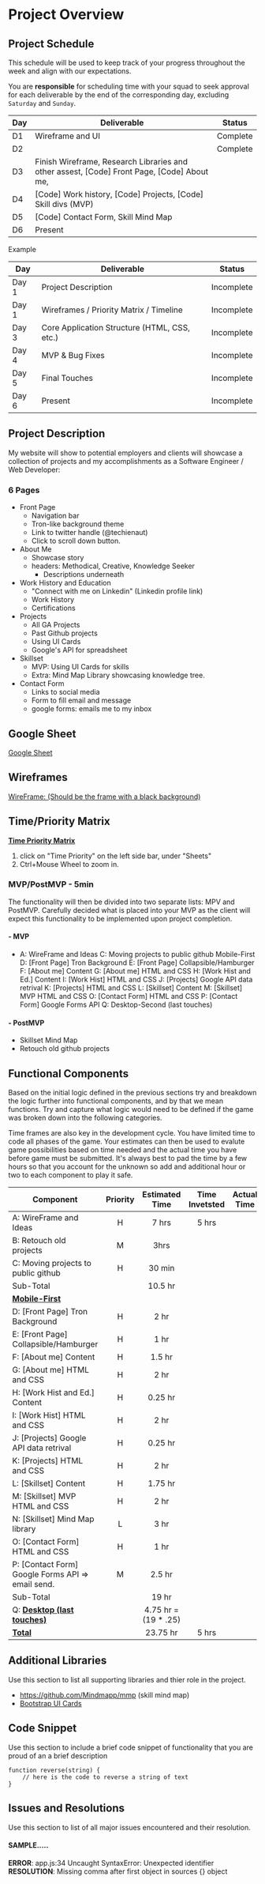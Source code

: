 # Project Overview

## Project Schedule

This schedule will be used to keep track of your progress throughout the week and align with our expectations.  

You are **responsible** for scheduling time with your squad to seek approval for each deliverable by the end of the corresponding day, excluding `Saturday` and `Sunday`.

| Day  | Deliverable                                                  | Status   |
| ---- | ------------------------------------------------------------ | -------- |
| D1   | Wireframe and UI                                             | Complete |
| D2   |                                                              | Complete |
| D3   | Finish Wireframe, Research Libraries and other assest, [Code] Front Page, [Code] About me, |          |
| D4   | [Code] Work history, [Code] Projects, [Code] Skill divs (MVP) |          |
| D5   | [Code] Contact Form, Skill Mind Map                          |          |
| D6   | Present                                                      |          |

Example

|  Day | Deliverable | Status
|---|---| ---|
|Day 1| Project Description | Incomplete
|Day 1| Wireframes / Priority Matrix / Timeline | Incomplete
|Day 3| Core Application Structure (HTML, CSS, etc.) | Incomplete
|Day 4| MVP & Bug Fixes | Incomplete
|Day 5| Final Touches | Incomplete
|Day 6| Present | Incomplete

## Project Description

My website will show to potential employers and clients will showcase a collection of projects and my accomplishments as a Software Engineer / Web Developer:

### 6 Pages 

- Front Page
  - Navigation bar
  - Tron-like background theme
  - Link to twitter handle (@techienaut)
  - Click to scroll down button.
- About Me
  - Showcase story
  - headers: Methodical, Creative, Knowledge Seeker
    - Descriptions underneath
- Work History and Education
  - "Connect with me on Linkedin" (Linkedin profile link)
  - Work History
  - Certifications
- Projects
  - All GA Projects
  - Past Github projects
  - Using UI Cards
  - Google's API for spreadsheet
- Skillset
  - MVP: Using UI Cards for skills
  - Extra: Mind Map Library showcasing knowledge tree.
- Contact Form
  - Links to social media
  - Form to fill email and message
  - google forms: emails me to my inbox

## Google Sheet

[Google Sheet](https://docs.google.com/spreadsheets/d/1DfAA8BO98XjX5GeqjctSKzKRZMktYXFHZGb8mR-fEQ0/edit?usp=sharing)

## Wireframes

 [WireFrame: (Should be the frame with a black background)](https://www.figma.com/file/3scDXZePjvadqEBwMG139M/Untitled?node-id=0%3A1)

## Time/Priority Matrix 



**[Time Priority Matrix](https://www.figma.com/file/3scDXZePjvadqEBwMG139M/Untitled?node-id=3%3A0)**

1. click on "Time Priority" on the left side bar, under "Sheets"
2. Ctrl+Mouse Wheel to zoom in.

### MVP/PostMVP - 5min

The functionality will then be divided into two separate lists: MPV and PostMVP.  Carefully decided what is placed into your MVP as the client will expect this functionality to be implemented upon project completion.  

#### - MVP

- A: WireFrame and Ideas
  C: Moving projects to public github
  Mobile-First
  D: [Front Page] Tron Background
  E: [Front Page] Collapsible/Hamburger
  F: [About me] Content
  G: [About me] HTML and CSS
  H: [Work Hist and Ed.] Content
  I: [Work Hist] HTML and CSS
  J: [Projects] Google API data retrival
  K: [Projects] HTML and CSS
  L: [Skillset] Content
  M: [Skillset] MVP HTML and CSS
  O: [Contact Form] HTML and CSS
  P: [Contact Form] Google Forms API
  Q: Desktop-Second (last touches)

#### - PostMVP

- Skillset Mind Map
- Retouch old github projects

### 

## Functional Components

Based on the initial logic defined in the previous sections try and breakdown the logic further into functional components, and by that we mean functions.  Try and capture what logic would need to be defined if the game was broken down into the following categories.

Time frames are also key in the development cycle.  You have limited time to code all phases of the game.  Your estimates can then be used to evalute game possibilities based on time needed and the actual time you have before game must be submitted. It's always best to pad the time by a few hours so that you account for the unknown so add and additional hour or two to each component to play it safe.

| Component | Priority | Estimated Time | Time Invetsted | Actual Time |
| --- | :---: |  :---: | :---: | :---: |
| A: WireFrame and Ideas                            | H | 7 hrs | 5 hrs |  |
| B: Retouch old projects                           |    M     | 3hrs|                |             |
| C: Moving projects to public github               | H | 30 min |  |             |
| Sub-Total                                         |  | 10.5 hr |  |             |
| **<u>Mobile-First</u>**                           |  |  |  |             |
| D: [Front Page] Tron Background | H | 2 hr |  |  |
| E: [Front Page] Collapsible/Hamburger | H | 1 hr |  |  |
| F: [About me] Content | H | 1.5 hr |  |  |
| G: [About me] HTML and CSS | H | 2 hr |  |  |
| H: [Work Hist and Ed.] Content | H | 0.25 hr |  |  |
| I: [Work Hist] HTML and CSS | H | 2 hr |  |  |
| J: [Projects] Google API data retrival | H | 0.25 hr |  |  |
| K: [Projects] HTML and CSS | H | 2 hr |  |  |
| L: [Skillset] Content | H | 1.75 hr |  |  |
| M: [Skillset] MVP HTML and CSS | H | 2 hr |  |  |
| N: [Skillset] Mind Map library | L | 3 hr |  |  |
| O: [Contact Form] HTML and CSS | H | 1 hr |  |  |
| P: [Contact Form] Google Forms API => email send. | M | 2.5 hr |  |  |
| Sub-Total |  | 19 hr |  |  |
| Q: **<u>Desktop (last touches)</u>** |  | 4.75 hr = (19 * .25) |  |  |
| <u>**Total**</u> |  | 23.75 hr | 5 hrs |  |

## Additional Libraries
 Use this section to list all supporting libraries and thier role in the project. 

- https://github.com/Mindmapp/mmp (skill mind map)
- [Bootstrap UI Cards](https://getbootstrap.com/docs/4.0/components/card/)

## Code Snippet

Use this section to include a brief code snippet of functionality that you are proud of an a brief description  

```
function reverse(string) {
	// here is the code to reverse a string of text
}
```

## Issues and Resolutions
 Use this section to list of all major issues encountered and their resolution.

#### SAMPLE.....
**ERROR**: app.js:34 Uncaught SyntaxError: Unexpected identifier                                
**RESOLUTION**: Missing comma after first object in sources {} object